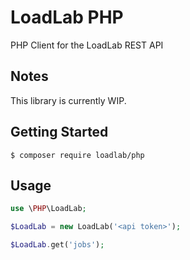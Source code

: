 # LoadLab PHP
PHP Client for the LoadLab REST API

## Notes

This library is currently WIP.

## Getting Started
	
	$ composer require loadlab/php

## Usage

```php
use \PHP\LoadLab;

$LoadLab = new LoadLab('<api token>');

$LoadLab.get('jobs');

```


